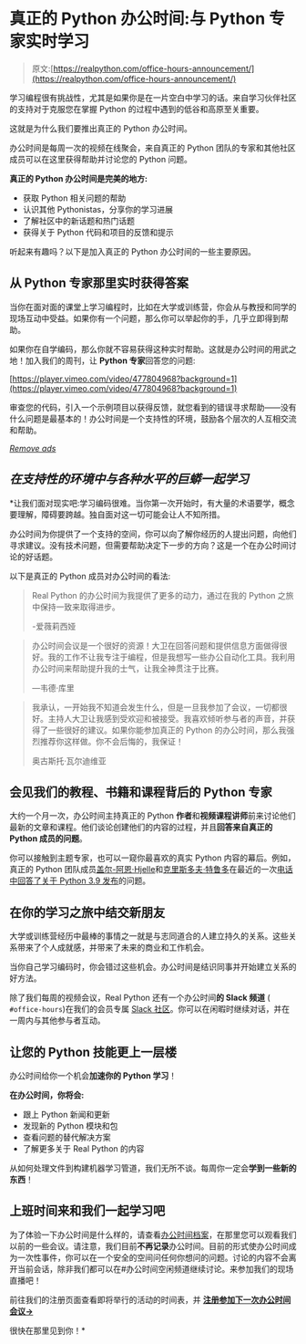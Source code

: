 # 真正的 Python 办公时间:与 Python 专家实时学习

> 原文:[https://realpython.com/office-hours-announcement/](https://realpython.com/office-hours-announcement/)

学习编程很有挑战性，尤其是如果你是在一片空白中学习的话。来自学习伙伴社区的支持对于克服您在掌握 Python 的过程中遇到的低谷和高原至关重要。

这就是为什么我们要推出真正的 Python 办公时间。

办公时间是每周一次的视频在线聚会，来自真正的 Python 团队的专家和其他社区成员可以在这里获得帮助并讨论您的 Python 问题。

**真正的 Python 办公时间是完美的地方:**

*   获取 Python 相关问题的帮助
*   认识其他 Pythonistas，分享你的学习进展
*   了解社区中的新话题和热门话题
*   获得关于 Python 代码和项目的反馈和提示

听起来有趣吗？以下是加入真正的 Python 办公时间的一些主要原因。

## 从 Python 专家那里实时获得答案

当你在面对面的课堂上学习编程时，比如在大学或训练营，你会从与教授和同学的现场互动中受益。如果你有一个问题，那么你可以举起你的手，几乎立即得到帮助。

如果你在自学编码，那么你就不容易获得这种实时帮助。这就是办公时间的用武之地！加入我们的周刊，让 **Python 专家**回答您的问题:

[https://player.vimeo.com/video/477804968?background=1](https://player.vimeo.com/video/477804968?background=1)

审查您的代码，引入一个示例项目以获得反馈，就您看到的错误寻求帮助——没有什么问题是最基本的！办公时间是一个支持性的环境，鼓励各个层次的人互相交流和帮助。

[*Remove ads*](/account/join/)

## *在支持性的环境中与各种水平的巨蟒一起学习*

 *让我们面对现实吧:学习编码很难。当你第一次开始时，有大量的术语要学，概念要理解，障碍要跨越。独自面对这一切可能会让人不知所措。

办公时间为你提供了一个支持的空间，你可以向了解你经历的人提出问题，向他们寻求建议。没有技术问题，但需要帮助决定下一步的方向？这是一个在办公时间讨论的好话题。

以下是真正的 Python 成员对办公时间的看法:

> Real Python 的办公时间为我提供了更多的动力，通过在我的 Python 之旅中保持一致来取得进步。
> 
> -爱薇莉西娅

> 办公时间会议是一个很好的资源！大卫在回答问题和提供信息方面做得很好。我的工作不让我专注于编程，但是我想写一些办公自动化工具。我利用办公时间来帮助提升我的士气，让我全神贯注于比赛。
> 
> —韦德·库里

> 我承认，一开始我不知道会发生什么，但是一旦我参加了会议，一切都很好。主持人大卫让我感到受欢迎和被接受。我喜欢倾听参与者的声音，并获得了一些很好的建议。如果你能参加真正的 Python 的办公时间，那么我强烈推荐你这样做。你不会后悔的，我保证！
> 
> 奥古斯托·瓦尔迪维亚

## 会见我们的教程、书籍和课程背后的 Python 专家

大约一个月一次，办公时间主持真正的 Python **作者**和**视频课程讲师**前来讨论他们最新的文章和课程。他们谈论创建他们的内容的过程，并且**回答来自真正的 Python 成员的问题**。

你可以接触到主题专家，也可以一窥你最喜欢的真实 Python 内容的幕后。例如，真正的 Python 团队成员[盖尔-阿恩·Hjelle](https://realpython.com/team/gahjelle/)和[克里斯多夫·特鲁多](https://realpython.com/team/ctrudeau/)在最近的一次[电话中回答了关于 Python 3.9 发布](https://realpython.com/lessons/office-hours-2020-10-21/)的问题。

## 在你的学习之旅中结交新朋友

大学或训练营经历中最棒的事情之一就是与志同道合的人建立持久的关系。这些关系带来了个人成就感，并带来了未来的商业和工作机会。

当你自己学习编码时，你会错过这些机会。办公时间是结识同事并开始建立关系的好方法。

除了我们每周的视频会议，Real Python 还有一个办公时间**的 Slack 频道** ( `#office-hours`)在我们的会员专属 [Slack 社区](https://realpython.com/community/)。你可以在闲暇时继续对话，并在一周内与其他参与者互动。

## 让您的 Python 技能更上一层楼

办公时间给你一个机会**加速你的 Python 学习**！

**在办公时间，你将会:**

*   跟上 Python 新闻和更新
*   发现新的 Python 模块和包
*   查看问题的替代解决方案
*   了解更多关于 Real Python 的内容

从如何处理文件到构建机器学习管道，我们无所不谈。每周你一定会**学到一些新的东西**！

## 上班时间来和我们一起学习吧

为了体验一下办公时间是什么样的，请查看[办公时间档案](https://realpython.com/courses/office-hours/)，在那里您可以观看我们以前的一些会议。请注意，我们目前**不再记录**办公时间。目前的形式使办公时间成为一次性事件，你可以在一个安全的空间问任何你想问的问题。讨论的内容不会离开当前会话，除非我们都可以在#办公时间空闲频道继续讨论。来参加我们的现场直播吧！

前往我们的注册页面查看即将举行的活动的时间表，并 [**注册参加下一次办公时间会议→**](https://realpython.com/office-hours/)

很快在那里见到你！*